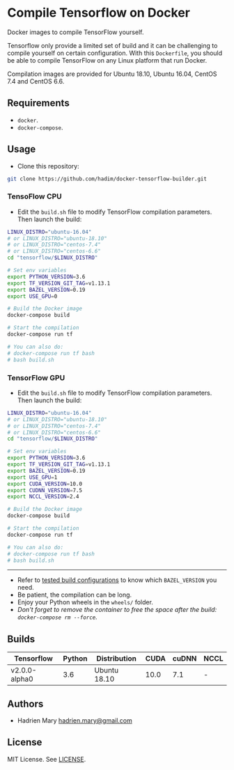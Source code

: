 # Compile Tensorflow on Docker

Docker images to compile TensorFlow yourself.

Tensorflow only provide a limited set of build and it can be challenging to compile yourself on certain configuration. With this `Dockerfile`, you should be able to compile TensorFlow on any Linux platform that run Docker.

Compilation images are provided for Ubuntu 18.10, Ubuntu 16.04, CentOS 7.4 and CentOS 6.6.

## Requirements

- `docker`.
- `docker-compose`.

## Usage

- Clone this repository:

```bash
git clone https://github.com/hadim/docker-tensorflow-builder.git
```

### TensoFlow CPU

- Edit the `build.sh` file to modify TensorFlow compilation parameters. Then launch the build:

```bash
LINUX_DISTRO="ubuntu-16.04"
# or LINUX_DISTRO="ubuntu-18.10"
# or LINUX_DISTRO="centos-7.4"
# or LINUX_DISTRO="centos-6.6"
cd "tensorflow/$LINUX_DISTRO"

# Set env variables
export PYTHON_VERSION=3.6
export TF_VERSION_GIT_TAG=v1.13.1
export BAZEL_VERSION=0.19
export USE_GPU=0

# Build the Docker image
docker-compose build

# Start the compilation
docker-compose run tf

# You can also do:
# docker-compose run tf bash
# bash build.sh
```

### TensorFlow GPU

- Edit the `build.sh` file to modify TensorFlow compilation parameters. Then launch the build:

```bash
LINUX_DISTRO="ubuntu-16.04"
# or LINUX_DISTRO="ubuntu-18.10"
# or LINUX_DISTRO="centos-7.4"
# or LINUX_DISTRO="centos-6.6"
cd "tensorflow/$LINUX_DISTRO"

# Set env variables
export PYTHON_VERSION=3.6
export TF_VERSION_GIT_TAG=v1.13.1
export BAZEL_VERSION=0.19
export USE_GPU=1
export CUDA_VERSION=10.0
export CUDNN_VERSION=7.5
export NCCL_VERSION=2.4

# Build the Docker image
docker-compose build

# Start the compilation
docker-compose run tf

# You can also do:
# docker-compose run tf bash
# bash build.sh
```

---

- Refer to [tested build configurations](https://www.tensorflow.org/install/source#tested_build_configurations) to know which `BAZEL_VERSION` you need.
- Be patient, the compilation can be long.
- Enjoy your Python wheels in the `wheels/` folder.
- *Don't forget to remove the container to free the space after the build: `docker-compose rm --force`.*

## Builds

| Tensorflow | Python | Distribution | CUDA | cuDNN | NCCL |
| --- | --- | --- | --- | --- |  --- |
| v2.0.0-alpha0 | 3.6 | Ubuntu 18.10 | 10.0 | 7.1 | - |

## Authors

- Hadrien Mary <hadrien.mary@gmail.com>

## License

MIT License. See [LICENSE](LICENSE).
